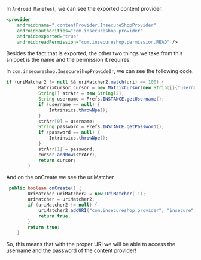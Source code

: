In `Android Manifest`, we can see the exported content provider.
```xml
<provider
    android:name=".contentProvider.InsecureShopProvider"
    android:authorities="com.insecureshop.provider"
    android:exported="true"
    android:readPermission="com.insecureshop.permission.READ" />
```
Besides the fact that is exported, the other two things we take from this snippet is the name and the permission it requires.

In `com.insecureshop.InsecureShopProvide0r`, we can see the following code.

```java
if (uriMatcher2 != null && uriMatcher2.match(uri) == 100) {
            MatrixCursor cursor = new MatrixCursor(new String[]{"username", "password"});
            String[] strArr = new String[2];
            String username = Prefs.INSTANCE.getUsername();
            if (username == null) {
                Intrinsics.throwNpe();
            }
            strArr[0] = username;
            String password = Prefs.INSTANCE.getPassword();
            if (password == null) {
                Intrinsics.throwNpe();
            }
            strArr[1] = password;
            cursor.addRow(strArr);
            return cursor;
        }
```
And on the onCreate we see the uriMatcher

```java
 public boolean onCreate() {
        UriMatcher uriMatcher2 = new UriMatcher(-1);
        uriMatcher = uriMatcher2;
        if (uriMatcher2 != null) {
            uriMatcher2.addURI("com.insecureshop.provider", "insecure", 100);
            return true;
        }
        return true;
    }
```
So, this means that with the proper URI we will be able to access the username and the password of the content provider!



